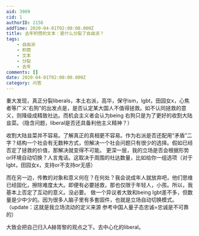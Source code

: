 ```yaml
---
aid: 3969
cid: 1
authorID: 2156
addTime: 2020-04-01T02:00:00.000Z
title: 去年积攒的文本：是什么分裂了自由派？
tags:
    - 自由派
    - 积攒
    - 文本
    - 分裂
    - 去年
comments: []
date: 2020-04-01T02:00:00.000Z
category: 问答
---
```


重大发现，真正分裂liberals，本土右派，高华，保守ism，lgbt，田园女x，心焦者等广义'右狗"的出发点是，是否认定某大国人不值得拯救。如不认同拯救的意义，则降级成精致社达。而机会主义者会认为being 右狗只是为了更好的收割大陆韭菜。（隐含问题，liberal是否还具备利他主义精神？）

收割大陆韭菜并不容易。了解真正的真相更不容易。作为右派是否还配用“矛盾”二字？结构一个社会有无数种方式，但解决一个社会问题只有很少的选择。假如已经否定了拯救的价值，那解决就变得不可能。 更深一层，我的立场是否会根据形势or环境自动切换？人言鬼话。这取决于周围的社达数量，比如给你一组选项（对于lgbt，田园女x，支持or不支持or无感）

而在另一边，传教的对象和意义何在？在何处？我会说成年人就放弃吧，他们思维已经固化，擦除难度太大。即便有必要拯救，那也仅限于年轻人，小孩。所以，我基本上否定了互动的意义。没必要。 做一个异议者大致和being lgbt差不多，但数量是少中少的。因为很多人脑子里有多套固件，也就是立场自动切换模式。（update：这就是我立场流动的定义来源 参考中国人量子态忠诚=忠诚是不可靠的）

大致会把自己归入A赫胥黎的观点之下。去中心化的liberal。
